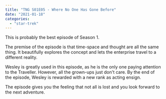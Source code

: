 ```yaml
---
title: "TNG S01E05 - Where No One Has Gone Before"
date: "2021-01-18"
categories: 
  - "star-trek"
---
```


This is probably the best episode of Season 1.

The premise of the episode is that time-space and thought are all the same thing. It beautifully explores the concept and lets the enterprise travel to a different reality.

Wesley is greatly used in this episode, as he is the only one paying attention to the Traveller. However, all the grown-ups just don't care. By the end of the episode, Wesley is rewarded with a new rank as acting ensign.

The episode gives you the feeling that not all is lost and you look forward to the next adventure.
